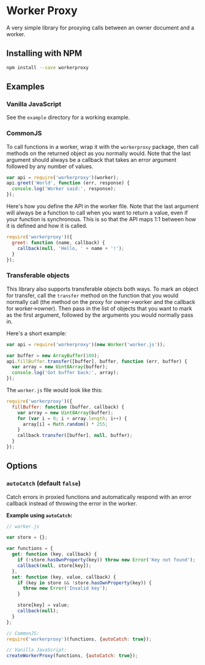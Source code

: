 Worker Proxy
============

A very simple library for proxying calls between an owner document and
a worker.


Installing with NPM
-------------------

```bash
npm install --save workerproxy
```


Examples
--------

### Vanilla JavaScript

See the `example` directory for a working example.


### CommonJS

To call functions in a worker, wrap it with the `workerproxy` package,
then call methods on the returned object as you normally would. Note
that the last argument should always be a callback that takes an error
argument followed by any number of values.

```js
var api = require('workerproxy')(worker);
api.greet('World', function (err, response) {
  console.log('Worker said:', response);
});
```

Here's how you define the API in the worker file. Note that the last
argument will always be a function to call when you want to return a
value, even if your function is synchronous. This is so that the API
maps 1:1 between how it is defined and how it is called.

```js
require('workerproxy')({
  greet: function (name, callback) {
    callback(null, 'Hello, ' + name + '!');
  }
});
```


### Transferable objects

This library also supports transferable objects both ways. To mark an
object for transfer, call the `transfer` method on the function that
you would normally call (the method on the proxy for owner→worker and
the callback for worker→owner). Then pass in the list of objects that
you want to mark as the first argument, followed by the arguments you
would normally pass in.

Here's a short example:

```js
var api = require('workerproxy')(new Worker('worker.js'));

var buffer = new ArrayBuffer(100);
api.fillBuffer.transfer([buffer], buffer, function (err, buffer) {
  var array = new Uint8Array(buffer);
  console.log('Got buffer back:', array);
});
```

The `worker.js` file would look like this:

```js
require('workerproxy')({
  fillBuffer: function (buffer, callback) {
    var array = new Uint8Array(buffer);
    for (var i = 0; i < array.length; i++) {
      array[i] = Math.random() * 255;
    }
    callback.transfer([buffer], null, buffer);
  }
});
```


Options
-------

### `autoCatch` (default `false`)

Catch errors in proxied functions and automatically respond with an
error callback instead of throwing the error in the worker.

**Example using `autoCatch`:**

```js
// worker.js

var store = {};

var functions = {
  get: function (key, callback) {
    if (!store.hasOwnProperty(key)) throw new Error('Key not found');
    callback(null, store[key]);
  },
  set: function (key, value, callback) {
    if (key in store && !store.hasOwnProperty(key)) {
      throw new Error('Invalid key');
    }

    store[key] = value;
    callback(null);
  }
};

// CommonJS:
require('workerproxy')(functions, {autoCatch: true});

// Vanilla JavaScript:
createWorkerProxy(functions, {autoCatch: true});
```
